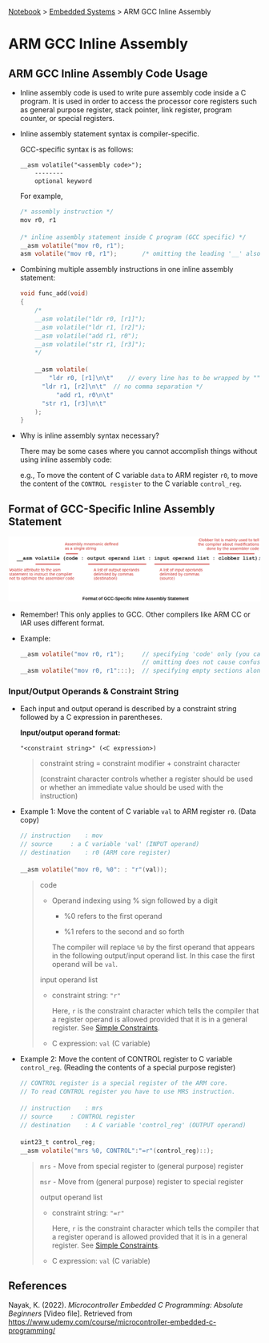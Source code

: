 <a href="../">Notebook</a> > <a href="./">Embedded Systems</a> > ARM GCC Inline Assembly

# ARM GCC Inline Assembly



## ARM GCC Inline Assembly Code Usage

* Inline assembly code is used to write pure assembly code inside a C program. It is used in order to access the processor core registers such as general purpose register, stack pointer, link register, program counter, or special registers.

* Inline assembly statement syntax is compiler-specific. 

  GCC-specific syntax is as follows:

  ```plain
  __asm volatile("<assembly code>");
  	  --------
  	  optional keyword
  ```

  For example,

  ```c
  /* assembly instruction */
  mov r0, r1
      
  /* inline assembly statement inside C program (GCC specific) */    
  __asm volatile("mov r0, r1");	
  asm volatile("mov r0, r1");		/* omitting the leading '__' also works */
  ```

* Combining multiple assembly instructions in one inline assembly statement:

  ```c
  void func_add(void)
  {
      /*
      __asm volatile("ldr r0, [r1]");
      __asm volatile("ldr r1, [r2]");
      __asm volatile("add r1, r0");
      __asm volatile("str r1, [r3]");
      */
      
      __asm volatile(
          "ldr r0, [r1]\n\t"	// every line has to be wrapped by "" and terminated with \n\t 
      	"ldr r1, [r2]\n\t"	// no comma separation */
     		"add r1, r0\n\t"
      	"str r1, [r3]\n\t"
      );    
  }
  ```

* Why is inline assembly syntax necessary?

  There may be some cases where you cannot accomplish things without using inline assembly code:

  e.g., To move the content of C variable `data` to ARM register `r0`,  to move the content of the `CONTROL resgister` to the C variable `control_reg`.



## Format of GCC-Specific Inline Assembly Statement



<img src="./img/format-of-gcc-specific-inline-assembly-statement.png" alt="format-of-gcc-specific-inline-assembly-statement" width="900">



* Remember! This only applies to GCC. Other compilers like ARM CC or IAR uses different format.

* Example:

  ```c
  __asm volatile("mov r0, r1");		// specifying 'code' only (you can omit the ':' only when
  									// omitting does not cause confusion)
  __asm volatile("mov r0, r1":::);	// specifying empty sections along with the code 
  ```

### Input/Output Operands & Constraint String

* Each input and output operand is described by a constraint string followed by a C expression in parentheses.

  **Input/output operand format:**

  ```plain
  "<constraint string>" (<C expression>) 
  ```

  > constraint string = constraint modifier + constraint character
  >
  > (constraint character controls whether a register should be used or whether an immediate value should be used with the instruction)

* Example 1: Move the content of C variable `val` to ARM register `r0`. (Data copy)

  ```c
  // instruction	: mov
  // source		: a C variable 'val' (INPUT operand)
  // destination	: r0 (ARM core register)
  
  __asm volatile("mov r0, %0": : "r"(val));
  ```

  > code
  >
  > - Operand indexing using % sign followed by a digit
  >
  >   - %0 refers to the first operand
  >
  >   - %1 refers to the second and so forth
  >
  >   The compiler will replace `%0` by the first operand that appears in the following output/input operand list. In this case the first operand will be `val`.
  >
  > input operand list
  >
  > - constraint string: `"r"` 
  >
  >   Here, `r` is the constraint character which tells the compiler that a register operand is allowed provided that it is in a general register. See [Simple Constraints](https://devdocs.io/gcc~10/simple-constraints).
  >
  > - C expression: `val` (C variable)

* Example 2: Move the content of CONTROL register to C variable `control_reg`. (Reading the contents of a special purpose register)

  ```c
  // CONTROL register is a special register of the ARM core.
  // To read CONTROL register you have to use MRS instruction.
  
  // instruction	: mrs
  // source		: CONTROL register
  // destination	: A C variable 'control_reg' (OUTPUT operand)
  
  uint23_t control_reg;
  __asm volatile("mrs %0, CONTROL":"=r"(control_reg)::);
  ```

  > `mrs` - Move from special register to (general purpose) register
  >
  > `msr` - Move from (general purpose) register to special register
  >
  > 
  >
  > output operand list
  >
  > - constraint string: `"=r"` 
  >
  >   Here, `r` is the constraint character which tells the compiler that a register operand is allowed provided that it is in a general register. See [Simple Constraints](https://devdocs.io/gcc~10/simple-constraints).
  >
  > - C expression: `val` (C variable)





## References

Nayak, K. (2022). *Microcontroller Embedded C Programming: Absolute Beginners* [Video file]. Retrieved from  https://www.udemy.com/course/microcontroller-embedded-c-programming/

